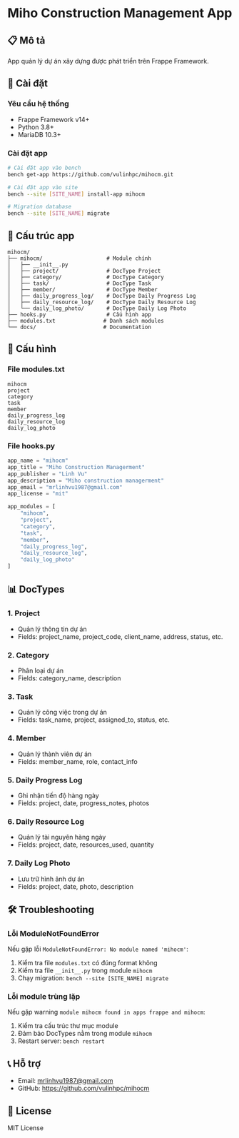 # Miho Construction Management App

## 📋 Mô tả
App quản lý dự án xây dựng được phát triển trên Frappe Framework.

## 🚀 Cài đặt

### Yêu cầu hệ thống
- Frappe Framework v14+
- Python 3.8+
- MariaDB 10.3+

### Cài đặt app
```bash
# Cài đặt app vào bench
bench get-app https://github.com/vulinhpc/mihocm.git

# Cài đặt app vào site
bench --site [SITE_NAME] install-app mihocm

# Migration database
bench --site [SITE_NAME] migrate
```

## 📁 Cấu trúc app

```
mihocm/
├── mihocm/                    # Module chính
│   ├── __init__.py
│   ├── project/               # DocType Project
│   ├── category/              # DocType Category
│   ├── task/                  # DocType Task
│   ├── member/                # DocType Member
│   ├── daily_progress_log/    # DocType Daily Progress Log
│   ├── daily_resource_log/    # DocType Daily Resource Log
│   └── daily_log_photo/       # DocType Daily Log Photo
├── hooks.py                   # Cấu hình app
├── modules.txt               # Danh sách modules
└── docs/                     # Documentation
```

## 🔧 Cấu hình

### File modules.txt
```
mihocm
project
category
task
member
daily_progress_log
daily_resource_log
daily_log_photo
```

### File hooks.py
```python
app_name = "mihocm"
app_title = "Miho Construction Managerment"
app_publisher = "Linh Vu"
app_description = "Miho construction managerment"
app_email = "mrlinhvu1987@gmail.com"
app_license = "mit"

app_modules = [
    "mihocm",
    "project",
    "category",
    "task",
    "member",
    "daily_progress_log",
    "daily_resource_log",
    "daily_log_photo"
]
```

## 📊 DocTypes

### 1. Project
- Quản lý thông tin dự án
- Fields: project_name, project_code, client_name, address, status, etc.

### 2. Category
- Phân loại dự án
- Fields: category_name, description

### 3. Task
- Quản lý công việc trong dự án
- Fields: task_name, project, assigned_to, status, etc.

### 4. Member
- Quản lý thành viên dự án
- Fields: member_name, role, contact_info

### 5. Daily Progress Log
- Ghi nhận tiến độ hàng ngày
- Fields: project, date, progress_notes, photos

### 6. Daily Resource Log
- Quản lý tài nguyên hàng ngày
- Fields: project, date, resources_used, quantity

### 7. Daily Log Photo
- Lưu trữ hình ảnh dự án
- Fields: project, date, photo, description

## 🛠️ Troubleshooting

### Lỗi ModuleNotFoundError
Nếu gặp lỗi `ModuleNotFoundError: No module named 'mihocm'`:

1. Kiểm tra file `modules.txt` có đúng format không
2. Kiểm tra file `__init__.py` trong module `mihocm`
3. Chạy migration: `bench --site [SITE_NAME] migrate`

### Lỗi module trùng lặp
Nếu gặp warning `module mihocm found in apps frappe and mihocm`:

1. Kiểm tra cấu trúc thư mục module
2. Đảm bảo DocTypes nằm trong module `mihocm`
3. Restart server: `bench restart`

## 📞 Hỗ trợ
- Email: mrlinhvu1987@gmail.com
- GitHub: https://github.com/vulinhpc/mihocm

## 📄 License
MIT License